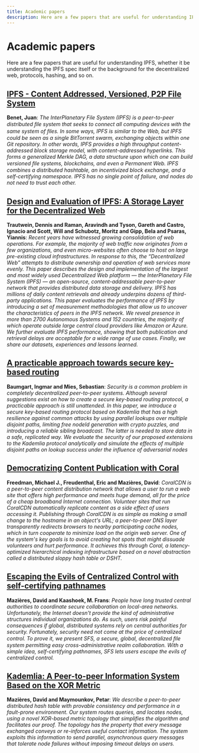 ```yaml
---
title: Academic papers
description: Here are a few papers that are useful for understanding IPFS, whether it be understanding the IPFS specification itself or the background for the decentralized web, protocols, hashing, and so on.
---
```


# Academic papers

Here are a few papers that are useful for understanding IPFS, whether it be understanding the IPFS spec itself or the background for the decentralized web, protocols, hashing, and so on.

## [IPFS - Content Addressed, Versioned, P2P File System](https://github.com/ipfs/papers/raw/master/ipfs-cap2pfs/ipfs-p2p-file-system.pdf)

**Benet, Juan**: _The InterPlanetary File System (IPFS) is a peer-to-peer distributed ﬁle system that seeks to connect all computing devices with the same system of ﬁles. In some ways, IPFS is similar to the Web, but IPFS could be seen as a single BitTorrent swarm, exchanging objects within one Git repository. In other words, IPFS provides a high throughput content-addressed block storage model, with content-addressed hyperlinks. This forms a generalized Merkle DAG, a data structure upon which one can build versioned ﬁle systems, blockchains, and even a Permanent Web. IPFS combines a distributed hashtable, an incentivized block exchange, and a self-certifying namespace. IPFS has no single point of failure, and nodes do not need to trust each other._

## [Design and Evaluation of IPFS: A Storage Layer for the Decentralized Web](https://ipfs.io/ipfs/bafybeid6doxhzck3me366265u3ony6rbuzv7dze7pjuptxeln24b2qvur4?filename=trautwein2022a.pdf)

**Trautwein, Dennis and Raman, Aravindh and Tyson, Gareth and Castro, Ignacio and Scott, Will and Schubotz, Moritz and Gipp, Bela and Psaras, Yiannis**: _Recent years have witnessed growing consolidation of web operations. For example, the majority of web traffic now originates from a few organizations, and even micro-websites often choose to host on large pre-existing cloud infrastructures. In response to this, the “Decentralized Web” attempts to distribute ownership and operation of web services more evenly. This paper describes the design and implementation of the largest and most widely used Decentralized Web platform — the InterPlanetary File System (IPFS) — an open-source, content-addressable peer-to-peer network that provides distributed data storage and delivery. IPFS has millions of daily content retrievals and already underpins dozens of third-party applications. This paper evaluates the performance of IPFS by introducing a set of measurement methodologies that allow us to uncover the characteristics of peers in the IPFS network. We reveal presence in more than 2700 Autonomous Systems and 152 countries, the majority of which operate outside large central cloud providers like Amazon or Azure. We further evaluate IPFS performance, showing that both publication and retrieval delays are acceptable for a wide range of use cases. Finally, we share our datasets, experiences and lessons learned._

## [A practicable approach towards secure key-based routing](https://web.archive.org/web/20170809130252id_/http://www.tm.uka.de/doc/SKademlia_2007.pdf)

**Baumgart, Ingmar and Mies, Sebastian**: _Security is a common problem in completely decentralized peer-to-peer systems. Although several suggestions exist on how to create a secure key-based routing protocol, a practicable approach is still unattended. In this paper, we introduce a secure key-based routing protocol based on Kademlia that has a high resilience against common attacks by using parallel lookups over multiple disjoint paths, limiting free nodeId generation with crypto puzzles, and introducing a reliable sibling broadcast. The latter is needed to store data in a safe, replicated way. We evaluate the security of our proposed extensions to the Kademlia protocol analytically and simulate the effects of multiple disjoint paths on lookup success under the influence of adversarial nodes_

## [Democratizing Content Publication with Coral](https://web.archive.org/web/20181117012712/http://www.coralcdn.org/docs/coral-nsdi04.pdf)

**Freedman, Michael J., Freudenthal, Eric and Mazières, David**: _CoralCDN is a peer-to-peer content distribution network that allows a user to run a web site that offers high performance and meets huge demand, all for the price of a cheap broadband Internet connection. Volunteer sites that run CoralCDN automatically replicate content as a side effect of users accessing it. Publishing through CoralCDN is as simple as making a small change to the hostname in an object's URL; a peer-to-peer DNS layer transparently redirects browsers to nearby participating cache nodes, which in turn cooperate to minimize load on the origin web server. One of the system's key goals is to avoid creating hot spots that might dissuade volunteers and hurt performance. It achieves this through Coral, a latency-optimized hierarchical indexing infrastructure based on a novel abstraction called a distributed sloppy hash table or DSHT._

## [Escaping the Evils of Centralized Control with self-certifying pathnames](http://www.sigops.org/ew-history/1998/papers/mazieres.ps)

**Mazières, David and Kaashoek, M. Frans**: _People have long trusted central authorities to coordinate secure collaboration on local-area networks. Unfortunately, the Internet doesn't provide the kind of administrative structures individual organizations do. As such, users risk painful consequences if global, distributed systems rely on central authorities for security. Fortunately, security need not come at the price of centralized control. To prove it, we present SFS, a secure, global, decentralized ﬁle system permitting easy cross-administrative realm collaboration. With a simple idea, self-certifying pathnames, SFS lets users escape the evils of centralized control._

## [Kademlia: A Peer-to-peer Information System Based on the XOR Metric](http://pdos.csail.mit.edu/~petar/papers/maymounkov-kademlia-lncs.pdf)

**Mazières, David and Maymounkov, Petar**: _We describe a peer-to-peer distributed hash table with provable consistency and performance in a fault-prone environment. Our system routes queries, and locates nodes, using a novel XOR-based metric topology that simplifies the algorithm and facilitates our proof. The topology has the property that every message exchanged conveys or re-inforces useful contact information. The system exploits this information to send parallel, asynchronous query messages that tolerate node failures without imposing timeout delays on users._
